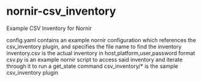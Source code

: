 # nornir-csv_inventory
Example CSV Inventory for Nornir

config.yaml contains an example nornir configuration which references the csv_inventory plugin, and specifies the file name to find the inventory
inventory.csv is the actual inventory in host,platform,user,password format
csv.py is an example nornir script to access said inventory and iterate through it to run a get_state command
csv_inventory/* is the sample csv_inventory plugin
